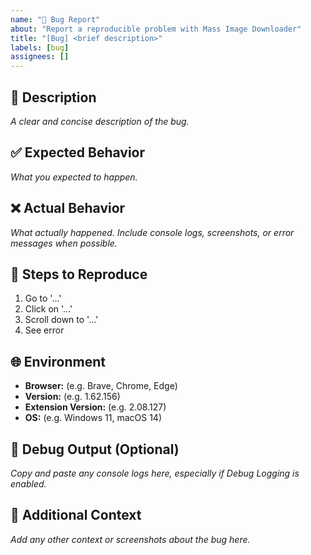 ```yaml
---
name: "🐛 Bug Report"
about: "Report a reproducible problem with Mass Image Downloader"
title: "[Bug] <brief description>"
labels: [bug]
assignees: []
---
```


## 🐞 Description

_A clear and concise description of the bug._

## ✅ Expected Behavior

_What you expected to happen._

## ❌ Actual Behavior

_What actually happened. Include console logs, screenshots, or error messages when possible._

## 🔁 Steps to Reproduce

1. Go to '...'
2. Click on '...'
3. Scroll down to '...'
4. See error

## 🌐 Environment

- **Browser:** (e.g. Brave, Chrome, Edge)
- **Version:** (e.g. 1.62.156)
- **Extension Version:** (e.g. 2.08.127)
- **OS:** (e.g. Windows 11, macOS 14)

## 🧪 Debug Output (Optional)

_Copy and paste any console logs here, especially if Debug Logging is enabled._

## 📎 Additional Context

_Add any other context or screenshots about the bug here._
